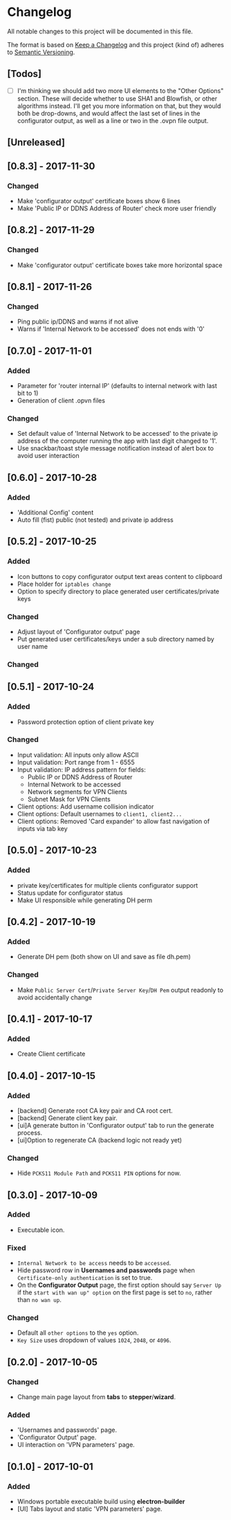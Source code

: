 # Changelog
All notable changes to this project will be documented in this file.

The format is based on [Keep a Changelog](http://keepachangelog.com/en/1.0.0/)
and this project (kind of) adheres to [Semantic Versioning](http://semver.org/spec/v2.0.0.html).

## [Todos]
- [ ] I'm thinking we should add two more UI elements to the "Other Options" section. These will decide whether to use SHA1 and Blowfish, or other algorithms instead. I'll get you more information on that, but they would both be drop-downs, and would affect the last set of lines in the configurator output, as well as a line or two in the .ovpn file output.


## [Unreleased]
## [0.8.3] - 2017-11-30
### Changed
- Make 'configurator output' certificate boxes show 6 lines
- Make 'Public IP or DDNS Address of Router' check more user friendly

## [0.8.2] - 2017-11-29
### Changed
- Make 'configurator output' certificate boxes take more horizontal space

## [0.8.1] - 2017-11-26
### Changed
- Ping public ip/DDNS and warns if not alive
- Warns if 'Internal Network to be accessed' does not ends with '0'

## [0.7.0] - 2017-11-01
### Added
- Parameter for 'router internal IP' (defaults to internal network with last bit to 1)
- Generation of client .opvn files

### Changed
- Set default value of 'Internal Network to be accessed' to the private ip address of the computer running the app with last digit changed to '1'.
- Use snackbar/toast style message notification instead of alert box to avoid user interaction
 
## [0.6.0] - 2017-10-28
### Added
- 'Additional Config' content
- Auto fill (fist) public (not tested) and private ip address


## [0.5.2] - 2017-10-25
### Added
- Icon buttons to copy configurator output text areas content to clipboard
- Place holder for `iptables change`
- Option to specify directory to place generated user certificates/private keys

### Changed
- Adjust layout of 'Configurator output' page
- Put generated user certificates/keys under a sub directory named by user name

### Changed

## [0.5.1] - 2017-10-24
### Added
- Password protection option of client private key

### Changed
- Input validation: All inputs only allow ASCII
- Input validation: Port range from 1 - 6555
- Input validation: IP address pattern for fields:
  * Public IP or DDNS Address of Router
  * Internal Network to be accessed
  * Network segments for VPN Clients
  * Subnet Mask for VPN Clients
- Client options: Add username collision indicator
- Client options: Default usernames to `client1, client2...`
- Client options: Removed 'Card expander' to allow fast navigation of inputs via tab key

## [0.5.0] - 2017-10-23
### Added
- private key/certificates for multiple clients configurator support
- Status update for configurator status
- Make UI responsible while generating DH perm


## [0.4.2] - 2017-10-19
### Added
- Generate DH pem (both show on UI and save as file dh.pem)

### Changed
- Make `Public Server Cert`/`Private Server Key`/`DH Pem` output readonly to avoid accidentally change

## [0.4.1] - 2017-10-17
### Added
- Create Client certificate

## [0.4.0] - 2017-10-15
### Added
- [backend] Generate root CA key pair and CA root cert.
- [backend] Generate client key pair.
- [ui]A generate button in 'Configurator output' tab to run the generate process. 
- [ui]Option to regenerate CA (backend logic not ready yet)

### Changed
- Hide `PCKS11 Module Path` and `PCKS11 PIN` options for now. 

## [0.3.0] - 2017-10-09
### Added
- Executable icon.

### Fixed
- `Internal Network to be access` needs to be `accessed`.
- Hide password row in **Usernames and passwords** page when `Certificate-only authentication` is set to true.
- On the **Configurator Output** page, the first option should say `Server Up` if the `start with wan up" option` on the first page is set to `no`, rather than `no wan up`. 

### Changed
- Default all `other options` to the `yes` option.
- `Key Size` uses dropdown of values `1024`, `2048`, or `4096`.



## [0.2.0] - 2017-10-05
### Changed
- Change main page layout from **tabs** to **stepper**/**wizard**.

### Added
- 'Usernames and passwords' page.
- 'Configurator Output' page.
- UI interaction on 'VPN parameters' page.

## [0.1.0] - 2017-10-01
### Added
- Windows portable executable build using **electron-builder**
- [UI] Tabs layout and static 'VPN parameters' page.

